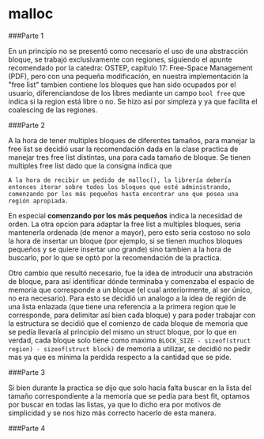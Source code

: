 # malloc

###Parte 1

En un principio no se presentó como necesario el uso de una abstracción bloque, se trabajó exclusivamente con regiones, siguiendo el apunte recomendado por la catedra: OSTEP, capítulo 17: Free-Space Management (PDF), pero con una pequeña modificación, en nuestra implementación la "free list" tambien contiene los bloques que han sido ocupados por el usuario, diferenciandose de los 
libres mediante un campo `bool free` que indica si la region está libre o no. Se hizo asi por simpleza
y ya que facilita el coalescing de las regiones.

###Parte 2

A la hora de tener multiples bloques de diferentes tamaños, para manejar la free list se decidió usar
la recomendación dada en la clase practica de manejar tres free list distintas, una para cada tamaño de
bloque. Se tienen multiples free list dado que la consigna indica que

```
A la hora de recibir un pedido de malloc(), la librería debería entonces iterar sobre todos los bloques que esté administrando, comenzando por los más pequeños hasta encontrar uno que posea una región apropiada.
```

En especial **comenzando por los más pequeños** indica la necesidad de orden. La otra opcion para adaptar la free list a multiples bloques, seria mantenerla ordenada (de menor a mayor), pero esto seria costoso no solo la hora de insertar un bloque (por ejemplo, si se tienen muchos bloques pequeños y se quiere insertar uno grande) sino tambien a la hora de buscarlo, por lo que se optó por la recomendación de la practica. 

Otro cambio que resultó necesario, fue la idea de introducir una abstración de bloque, para así identificar dónde terminaba y comenzaba el espacio de memoria que corresponde a un bloque (el cual anteriormente, al ser único, no era necesario). Para esto se decidió un analogo a la idea de región de una lista enlazada (que tiene una referencia a la primera region que le corresponde, para delimitar así bien cada bloque) y para poder trabajar con la estructura se decidió que el comienzo de cada bloque de memoria que se pedía llevaría al principio del mismo un struct bloque, por lo que en verdad, cada bloque solo tiene como maximo `BLOCK_SIZE - sizeof(struct region) - sizeof(struct block)` de memoria a utilizar, se decidió no pedir mas ya que es mínima la perdida respecto a la cantidad que se pide.

###Parte 3

Si bien durante la practica se dijo que solo hacia falta buscar en la lista del tamaño correspondiente a la memoria que se pedía para best fit, optamos por buscar en todas las listas, ya que lo dicho era por motivos de simplicidad y se nos hizo más correcto hacerlo de esta manera. 

###Parte 4
